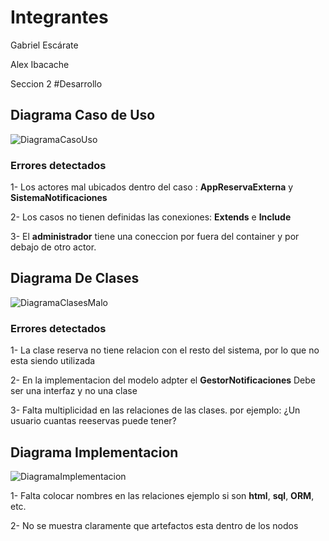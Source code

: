 # Integrantes

Gabriel Escárate

Alex Ibacache

Seccion 2
#Desarrollo

## Diagrama Caso de Uso

![DiagramaCasoUso](https://github.com/user-attachments/assets/93d1de7b-e6df-4581-aba9-08d48bba9810)

### Errores detectados
1- Los actores mal ubicados dentro del caso : **AppReservaExterna** y **SistemaNotificaciones**

2- Los casos no tienen definidas las conexiones: **Extends** e **Include**

3- El **administrador** tiene una coneccion por fuera del container y por debajo de otro actor.


## Diagrama De Clases

![DiagramaClasesMalo](https://github.com/user-attachments/assets/e6fc156a-b0a0-4d85-a8f0-3a64fd634a3c)

### Errores detectados
1- La clase reserva no tiene relacion con el resto del sistema, por lo que no esta siendo utilizada

2- En la implementacion del modelo adpter el **GestorNotificaciones** Debe ser una interfaz y no una clase

3- Falta multiplicidad en las relaciones de las clases. por ejemplo: ¿Un usuario cuantas reeservas puede tener?

## Diagrama Implementacion

![DiagramaImplementacion](https://github.com/user-attachments/assets/e8684116-ee2b-444f-ae92-aa56b36412ff)

1- Falta colocar nombres en las relaciones ejemplo si son **html**, **sql**, **ORM**, etc.

2- No se muestra claramente que artefactos esta dentro de los nodos
